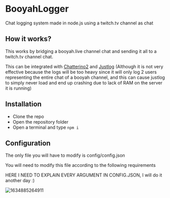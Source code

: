 # BooyahLogger

Chat logging system made in node.js using a twitch.tv channel as chat

## How it works?

This works by bridging a booyah.live channel chat and sending it all to a twitch.tv channel chat. 

This can be integrated with [Chatterino2](https://github.com/Chatterino/chatterino2) and [Justlog](https://github.com/gempir/justlog) (Although it is not very effective because the logs will be too heavy since it will only log 2 users representing the entire chat of a booyah channel, and this can cause justlog to simply never load and end up crashing due to lack of RAM on the server it is running)

## Installation

* Clone the repo
* Open the repository folder
* Open a terminal and type `npm i`


## Configuration

The only file you will have to modify is config/config.json

You will need to modify this file according to the following requirements


HERE I NEED TO EXPLAIN EVERY ARGUMENT IN CONFIG.JSON, I will do it another day :)

![1634885264911](https://user-images.githubusercontent.com/61166695/138636812-640dda8e-341a-4326-8580-b1fe22c8e5cf.png)

